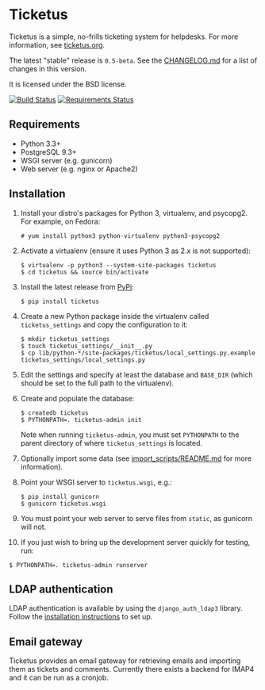 Ticketus
========

Ticketus is a simple, no-frills ticketing system for helpdesks. For more information, see [ticketus.org](http://ticketus.org/).

The latest "stable" release is `0.5-beta`. See the [CHANGELOG.md](https://github.com/sjkingo/ticketus/blob/master/CHANGELOG.md) for a list of changes in this version.

It is licensed under the BSD license.

[![Build Status](https://travis-ci.org/sjkingo/ticketus.svg)](https://travis-ci.org/sjkingo/ticketus) [![Requirements Status](https://requires.io/github/sjkingo/ticketus/requirements.svg?branch=master)](https://requires.io/github/sjkingo/ticketus/requirements/?branch=master)

Requirements
------------

* Python 3.3+
* PostgreSQL 9.3+
* WSGI server (e.g. gunicorn)
* Web server (e.g. nginx or Apache2)

Installation
------------

1. Install your distro's packages for Python 3, virtualenv, and psycopg2. For 
   example, on Fedora:

   ```
   # yum install python3 python-virtualenv python3-psycopg2
   ```

2. Activate a virtualenv (ensure it uses Python 3 as 2.x is not supported):

   ```
   $ virtualenv -p python3 --system-site-packages ticketus
   $ cd ticketus && source bin/activate
   ```

3. Install the latest release from [PyPi](https://pypi.python.org/pypi/ticketus):

   ```
   $ pip install ticketus
   ```

4. Create a new Python package inside the virtualenv called `ticketus_settings` and copy the configuration to it:

   ```
   $ mkdir ticketus_settings
   $ touch ticketus_settings/__init__.py
   $ cp lib/python-*/site-packages/ticketus/local_settings.py.example ticketus_settings/local_settings.py
   ```

5. Edit the settings and specify at least the database and `BASE_DIR` (which should be set to the full path to the virtualenv).

6. Create and populate the database:

   ```
   $ createdb ticketus
   $ PYTHONPATH=. ticketus-admin init
   ```

   Note when running `ticketus-admin`, you must set `PYTHONPATH` to the parent directory of where `ticketus_settings` is located.

7. Optionally import some data (see [import_scripts/README.md](https://github.com/sjkingo/ticketus/blob/master/import_scripts/README.md) for more information).

8. Point your WSGI server to `ticketus.wsgi`, e.g.:

   ```
   $ pip install gunicorn
   $ gunicorn ticketus.wsgi
   ```

9. You must point your web server to serve files from `static`, as gunicorn will not.

10. If you just wish to bring up the development server quickly for testing, run:

   ```
   $ PYTHONPATH=. ticketus-admin runserver
   ```

LDAP authentication
-------------------

LDAP authentication is available by using the `django_auth_ldap3` library. Follow the 
[installation instructions](https://github.com/sjkingo/django_auth_ldap3) to set up.

Email gateway
-------------

Ticketus provides an email gateway for retrieving emails and importing them as
tickets and comments. Currently there exists a backend for IMAP4 and it can be
run as a cronjob.
